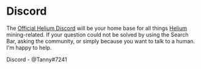 # Discord

The [Official Helium Discord](https://discord.gg/VKnSu7Pb) will be your home base for all things [Helium](../../helium-glossary.md#helium) mining-related. If your question could not be solved by using the Search Bar, asking the community, or simply because you want to talk to a human. I'm happy to help.&#x20;



Discord - @Tanny#7241
